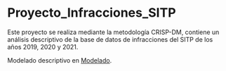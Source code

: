# Proyecto_Infracciones_SITP
Este proyecto se realiza mediante la metodología CRISP-DM, contiene un análisis descriptivo de la base de datos de infracciones del SITP de los años 2019, 2020 y 2021.

Modelado descriptivo en [ Modelado](https://app.powerbi.com/links/hj1RNuENS-?ctid=299a2881-1380-4020-b42f-715a35e1bcaf&pbi_source=linkShare " Power BI").
